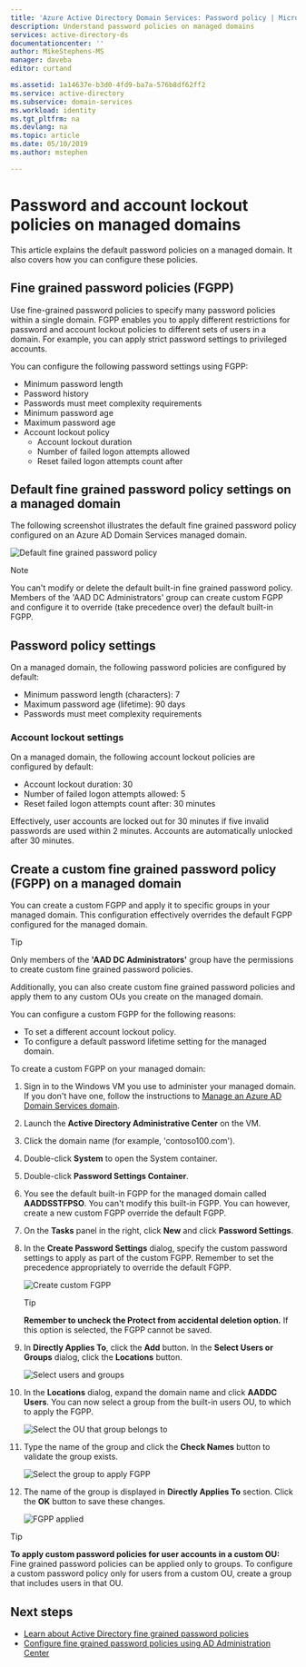 ```yaml
---
title: 'Azure Active Directory Domain Services: Password policy | Microsoft Docs'
description: Understand password policies on managed domains
services: active-directory-ds
documentationcenter: ''
author: MikeStephens-MS
manager: daveba
editor: curtand

ms.assetid: 1a14637e-b3d0-4fd9-ba7a-576b8df62ff2
ms.service: active-directory
ms.subservice: domain-services
ms.workload: identity
ms.tgt_pltfrm: na
ms.devlang: na
ms.topic: article
ms.date: 05/10/2019
ms.author: mstephen

---
```

# Password and account lockout policies on managed domains
This article explains the default password policies on a managed domain. It also covers how you can configure these policies.

## Fine grained password policies (FGPP)
Use fine-grained password policies to specify many password policies within a single domain. FGPP enables you to apply different restrictions for password and account lockout policies to different sets of users in a domain. For example, you can apply strict password settings to privileged accounts.

You can configure the following password settings using FGPP:
* Minimum password length
* Password history
* Passwords must meet complexity requirements
* Minimum password age
* Maximum password age
* Account lockout policy
    * Account lockout duration
    * Number of failed logon attempts allowed
    * Reset failed logon attempts count after


## Default fine grained password policy settings on a managed domain
The following screenshot illustrates the default fine grained password policy configured on an Azure AD Domain Services managed domain.

![Default fine grained password policy](./media/how-to/default-fgpp.png)

> [!NOTE]
> You can't modify or delete the default built-in fine grained password policy. Members of the 'AAD DC Administrators' group can create custom FGPP and configure it to override (take precedence over) the default built-in FGPP.
>
>

## Password policy settings
On a managed domain, the following password policies are configured by default:
* Minimum password length (characters): 7
* Maximum password age (lifetime): 90 days
* Passwords must meet complexity requirements

### Account lockout settings
On a managed domain, the following account lockout policies are configured by default:
* Account lockout duration: 30
* Number of failed logon attempts allowed: 5
* Reset failed logon attempts count after: 30 minutes

Effectively, user accounts are locked out for 30 minutes if five invalid passwords are used within 2 minutes. Accounts are automatically unlocked after 30 minutes.


## Create a custom fine grained password policy (FGPP) on a managed domain
You can create a custom FGPP and apply it to specific groups in your managed domain. This configuration effectively overrides the default FGPP configured for the managed domain.

> [!TIP]
> Only members of the **'AAD DC Administrators'** group have the permissions to create custom fine grained password policies.
>
>

Additionally, you can also create custom fine grained password policies and apply them to any custom OUs you create on the managed domain.

You can configure a custom FGPP for the following reasons:
* To set a different account lockout policy.
* To configure a default password lifetime setting for the managed domain.

To create a custom FGPP on your managed domain:
1. Sign in to the Windows VM you use to administer your managed domain. If you don't have one, follow the instructions to [Manage an Azure AD Domain Services domain](manage-domain.md).
2. Launch the **Active Directory Administrative Center** on the VM.
3. Click the domain name (for example, 'contoso100.com').
4. Double-click **System** to open the System container.
5. Double-click **Password Settings Container**.
6. You see the default built-in FGPP for the managed domain called **AADDSSTFPSO**. You can't modify this built-in FGPP. You can however, create a new custom FGPP override the default FGPP.
7. On the **Tasks** panel in the right, click **New** and click **Password Settings**.
8. In the **Create Password Settings** dialog, specify the custom password settings to apply as part of the custom FGPP. Remember to set the precedence appropriately to override the default FGPP.

   ![Create custom FGPP](./media/how-to/custom-fgpp.png)

   > [!TIP]
   > **Remember to uncheck the Protect from accidental deletion option.** If this option is selected, the FGPP cannot be saved.
   >
   >

9. In **Directly Applies To**, click the **Add** button. In the **Select Users or Groups** dialog, click the **Locations** button.

   ![Select users and groups](./media/how-to/fgpp-applies-to.png)

10. In the **Locations** dialog, expand the domain name and click **AADDC Users**. You can now select a group from the built-in users OU, to which to apply the FGPP.

    ![Select the OU that group belongs to](./media/how-to/fgpp-container.png)

11. Type the name of the group and click the **Check Names** button to validate the group exists.

    ![Select the group to apply FGPP](./media/how-to/fgpp-apply-group.png)

12. The name of the group is displayed in **Directly Applies To** section. Click the **OK** button to save these changes.

    ![FGPP applied](./media/how-to/fgpp-applied.png)

> [!TIP]
> **To apply custom password policies for user accounts in a custom OU:**
> Fine grained password policies can be applied only to groups. To configure a custom password policy only for users from a custom OU, create a group that includes users in that OU.
>
>

## Next steps
* [Learn about Active Directory fine grained password policies](/previous-versions/windows/it-pro/windows-server-2008-R2-and-2008/cc770394(v=ws.10))
* [Configure fine grained password policies using AD Administration Center](https://docs.microsoft.com/windows-server/identity/ad-ds/get-started/adac/introduction-to-active-directory-administrative-center-enhancements--level-100-#fine_grained_pswd_policy_mgmt)
